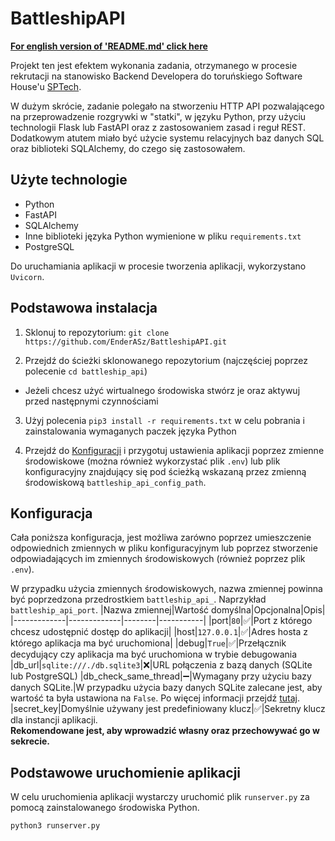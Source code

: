# BattleshipAPI
__[For english version of 'README.md' click here](./README-eng.md)__

Projekt ten jest efektem wykonania zadania, otrzymanego w procesie rekrutacji na stanowisko Backend Developera do toruńskiego Software House'u [SPTech](https://sptech.pl/).

W dużym skrócie, zadanie polegało na stworzeniu HTTP API pozwalającego na przeprowadzenie rozgrywki w "statki", w języku Python, przy użyciu technologii Flask lub FastAPI oraz z zastosowaniem zasad i reguł REST.
Dodatkowym atutem miało być użycie systemu relacyjnych baz danych SQL oraz biblioteki SQLAlchemy, do czego się zastosowałem.

## Użyte technologie
- Python
- FastAPI
- SQLAlchemy
- Inne biblioteki języka Python wymienione w pliku `requirements.txt`
- PostgreSQL

Do uruchamiania aplikacji w procesie tworzenia aplikacji, wykorzystano `Uvicorn`.

## Podstawowa instalacja
1. Sklonuj to repozytorium: `git clone https://github.com/EnderASz/BattleshipAPI.git`

2. Przejdź do ścieżki sklonowanego repozytorium (najczęściej poprzez polecenie `cd battleship_api`)

- Jeżeli chcesz użyć wirtualnego środowiska stwórz je oraz aktywuj przed następnymi czynnościami

3. Użyj polecenia `pip3 install -r requirements.txt` w celu pobrania i zainstalowania wymaganych paczek języka Python

4. Przejdź do [Konfiguracji](#Konfiguracja) i przygotuj ustawienia aplikacji poprzez zmienne środowiskowe (można również wykorzystać plik `.env`) lub plik konfiguracyjny znajdujący się pod ścieżką wskazaną przez zmienną środowiskową `battleship_api_config_path`.

## Konfiguracja
Cała poniższa konfiguracja, jest możliwa zarówno poprzez umieszczenie odpowiednich zmiennych w pliku konfiguracyjnym lub poprzez stworzenie odpowiadających im zmiennych środowiskowych (również poprzez plik `.env`).

W przypadku użycia zmiennych środowiskowych, nazwa zmiennej powinna być poprzedzona przedrostkiem `battleship_api_`. Naprzykład `battleship_api_port`.
|Nazwa zmiennej|Wartość domyślna|Opcjonalna|Opis|
|-------------|-------------|--------|-----------|
|port|`80`|:white_check_mark:|Port z którego chcesz udostępnić dostęp do aplikacji|
|host|`127.0.0.1`|:white_check_mark:|Adres hosta z którego aplikacja ma być uruchomiona|
|debug|`True`|:white_check_mark:|Przełącznik decydujący czy aplikacja ma być uruchomiona w trybie debugowania
|db_url|`sqlite:///./db.sqlite3`|:x:|URL połączenia z bazą danych (SQLite lub PostgreSQL)
|db_check_same_thread|:heavy_minus_sign:|Wymagany przy użyciu bazy danych SQLite.|W przypadku użycia bazy danych SQLite zalecane jest, aby wartość ta była ustawiona na `False`. Po więcej informacji przejdź [tutaj](https://fastapi.tiangolo.com/advanced/sql-databases-peewee/?h=check_same_thread#note).
|secret_key|Domyślnie używany jest predefiniowany klucz|:white_check_mark:|Sekretny klucz dla instancji aplikacji.<br>**Rekomendowane jest, aby wprowadzić własny oraz przechowywać go w sekrecie.**

## Podstawowe uruchomienie aplikacji
W celu uruchomienia aplikacji wystarczy uruchomić plik `runserver.py` za pomocą zainstalowanego środowiska Python.
```cmd
python3 runserver.py
```
